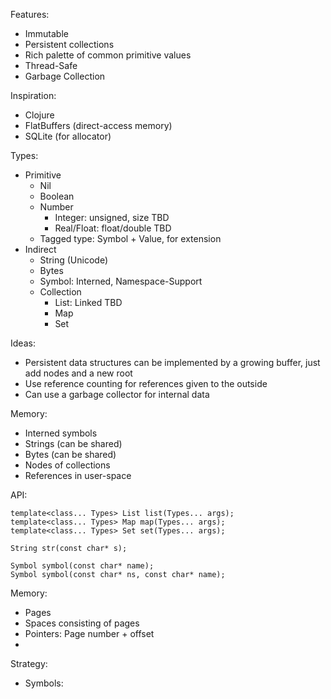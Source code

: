 Features:

- Immutable
- Persistent collections
- Rich palette of common primitive values
- Thread-Safe
- Garbage Collection

Inspiration:

- Clojure
- FlatBuffers (direct-access memory)
- SQLite (for allocator)

Types:

- Primitive
  - Nil
  - Boolean
  - Number
    - Integer: unsigned, size TBD
    - Real/Float: float/double TBD
  - Tagged type: Symbol + Value, for extension
- Indirect
  - String (Unicode)
  - Bytes
  - Symbol: Interned, Namespace-Support
  - Collection
    - List: Linked TBD
    - Map
    - Set

Ideas:

- Persistent data structures can be implemented by a growing buffer,
  just add nodes and a new root
- Use reference counting for references given to the outside
- Can use a garbage collector for internal data

Memory:

- Interned symbols
- Strings (can be shared)
- Bytes (can be shared)
- Nodes of collections
- References in user-space

API:

```
template<class... Types> List list(Types... args);
template<class... Types> Map map(Types... args);
template<class... Types> Set set(Types... args);

String str(const char* s);

Symbol symbol(const char* name);
Symbol symbol(const char* ns, const char* name);
```

Memory:

- Pages
- Spaces consisting of pages
- Pointers: Page number + offset
- 


Strategy:

- Symbols: 

